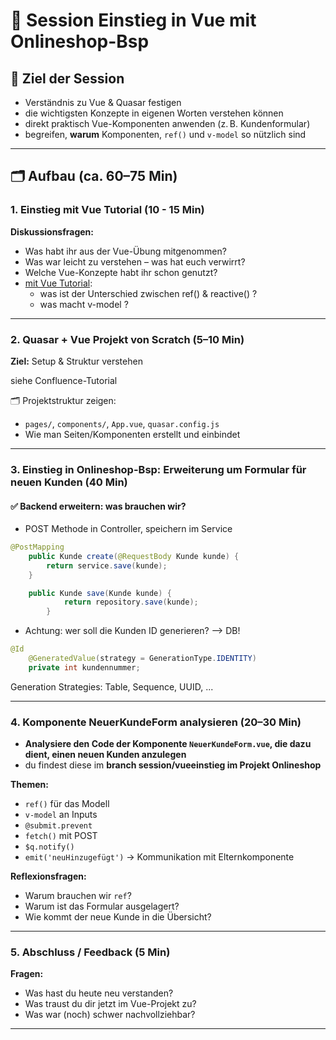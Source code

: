 # 🧠 Session Einstieg in Vue mit Onlineshop-Bsp

## 🎯 Ziel der Session
- Verständnis zu Vue & Quasar festigen
- die wichtigsten Konzepte in eigenen Worten verstehen können
- direkt praktisch Vue-Komponenten anwenden (z. B. Kundenformular)
- begreifen, **warum** Komponenten, `ref()` und `v-model` so nützlich sind

---

## 🗂️ Aufbau (ca. 60–75 Min)

### 1. Einstieg mit Vue Tutorial (10 - 15 Min)

**Diskussionsfragen:**
- Was habt ihr aus der Vue-Übung mitgenommen?
- Was war leicht zu verstehen – was hat euch verwirrt?
- Welche Vue-Konzepte habt ihr schon genutzt?
- [mit Vue Tutorial](https://vuejs.org/tutorial/#step-1):
    - was ist der Unterschied zwischen ref() & reactive() ?
    - was macht v-model ? 
---


### 2. Quasar + Vue Projekt von Scratch (5–10 Min)
**Ziel:** Setup & Struktur verstehen

siehe Confluence-Tutorial

🗂️ Projektstruktur zeigen:
- `pages/`, `components/`, `App.vue`, `quasar.config.js`
- Wie man Seiten/Komponenten erstellt und einbindet

---

### 3. Einstieg in Onlineshop-Bsp: Erweiterung um Formular für neuen Kunden (40 Min)

#### ✅ Backend erweitern: was brauchen wir?
- POST Methode in Controller, speichern im Service
```java
@PostMapping
    public Kunde create(@RequestBody Kunde kunde) {
        return service.save(kunde);
    }

    public Kunde save(Kunde kunde) {
            return repository.save(kunde);
        }
```

- Achtung: wer soll die Kunden ID generieren? --> DB!
```java
@Id
    @GeneratedValue(strategy = GenerationType.IDENTITY)
    private int kundennummer;
```
Generation Strategies: Table, Sequence, UUID, ...

---

### 4. Komponente NeuerKundeForm analysieren (20–30 Min)

- **Analysiere den Code der Komponente `NeuerKundeForm.vue`, die dazu dient, einen neuen Kunden anzulegen**
- du findest diese im **branch session/vueeinstieg im Projekt Onlineshop** 

**Themen:**
- `ref()` für das Modell
- `v-model` an Inputs
- `@submit.prevent`
- `fetch()` mit POST
- `$q.notify()`
- `emit('neuHinzugefügt')` → Kommunikation mit Elternkomponente


**Reflexionsfragen:**
- Warum brauchen wir `ref`?
- Warum ist das Formular ausgelagert?
- Wie kommt der neue Kunde in die Übersicht?

---

### 5. Abschluss / Feedback (5 Min)

**Fragen:**
- Was hast du heute neu verstanden?
- Was traust du dir jetzt im Vue-Projekt zu?
- Was war (noch) schwer nachvollziehbar?

---
